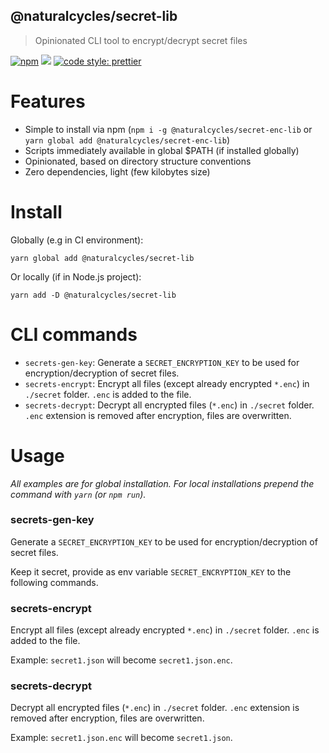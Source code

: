 ## @naturalcycles/secret-lib

> Opinionated CLI tool to encrypt/decrypt secret files

[![npm](https://img.shields.io/npm/v/@naturalcycles/secret-lib/latest.svg)](https://www.npmjs.com/package/@naturalcycles/secret-lib)
[![](https://circleci.com/gh/NaturalCycles/secret-lib.svg?style=shield&circle-token=cbb20b471eb9c1d5ed975e28c2a79a45671d78ea)](https://circleci.com/gh/NaturalCycles/secret-lib)
[![code style: prettier](https://img.shields.io/badge/code_style-prettier-ff69b4.svg?style=flat-square)](https://github.com/prettier/prettier)

# Features

- Simple to install via npm (`npm i -g @naturalcycles/secret-enc-lib` or `yarn global add @naturalcycles/secret-enc-lib`)
- Scripts immediately available in global \$PATH (if installed globally)
- Opinionated, based on directory structure conventions
- Zero dependencies, light (few kilobytes size)

# Install

Globally (e.g in CI environment):

    yarn global add @naturalcycles/secret-lib

Or locally (if in Node.js project):

    yarn add -D @naturalcycles/secret-lib

# CLI commands

- `secrets-gen-key`: Generate a `SECRET_ENCRYPTION_KEY` to be used for encryption/decryption of secret files.
- `secrets-encrypt`: Encrypt all files (except already encrypted `*.enc`) in `./secret` folder. `.enc` is added to the file.
- `secrets-decrypt`: Decrypt all encrypted files (`*.enc`) in `./secret` folder. `.enc` extension is removed after encryption, files are
  overwritten.

# Usage

_All examples are for global installation. For local installations prepend the command with `yarn` (or `npm run`)._

### secrets-gen-key

Generate a `SECRET_ENCRYPTION_KEY` to be used for encryption/decryption of secret files.

Keep it secret, provide as env variable `SECRET_ENCRYPTION_KEY` to the following commands.

### secrets-encrypt

Encrypt all files (except already encrypted `*.enc`) in `./secret` folder. `.enc` is added to the file.

Example: `secret1.json` will become `secret1.json.enc`.

### secrets-decrypt

Decrypt all encrypted files (`*.enc`) in `./secret` folder. `.enc` extension is removed after encryption, files are
overwritten.

Example: `secret1.json.enc` will become `secret1.json`.

